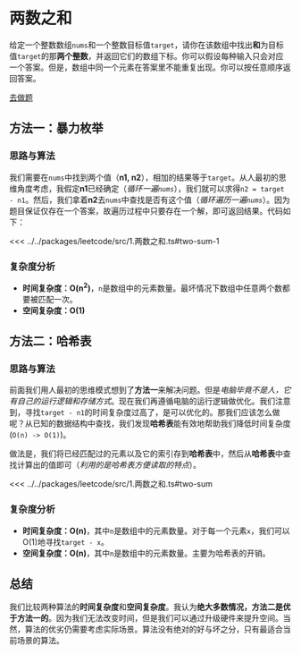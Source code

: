 # 两数之和

给定一个整数数组`nums`和一个整数目标值`target`，请你在该数组中找出**和**为目标值`target`的那**两个整数**，并返回它们的数组下标。你可以假设每种输入只会对应一个答案。但是，数组中同一个元素在答案里不能重复出现。你可以按任意顺序返回答案。

[去做题](https://leetcode.cn/problems/two-sum/description/)

## 方法一：暴力枚举

### 思路与算法

我们需要在`nums`中找到两个值（**n1, n2**），相加的结果等于`target`。从人最初的思维角度考虑，我假定**n1**已经确定（*循环一遍`nums`*），我们就可以求得`n2 = target - n1`。然后，我们拿着**n2**去`nums`中查找是否有这个值（*循环遍历一遍`nums`*）。因为题目保证仅存在一个答案，故遍历过程中只要存在一个解，即可返回结果。代码如下：

<<< ../../packages/leetcode/src/1.两数之和.ts#two-sum-1

### 复杂度分析

- **时间复杂度：O(n<sup>2</sup>)**，`n`是数组中的元素数量。最坏情况下数组中任意两个数都要被匹配一次。
- **空间复杂度：O(1)**

## 方法二：哈希表

### 思路与算法

前面我们用人最初的思维模式想到了**方法一**来解决问题。但是*电脑毕竟不是人，它有自己的运行逻辑和存储方式*。现在我们再遵循电脑的运行逻辑做优化。我们注意到，寻找`target - n1`的时间复杂度过高了，是可以优化的。那我们应该怎么做呢？从已知的数据结构中查找，我们发现**哈希表**能有效地帮助我们降低时间复杂度(`O(n) -> O(1)`)。

做法是，我们将已经匹配过的元素以及它的索引存到**哈希表**中，然后从**哈希表**中查找计算出的值即可（*利用的是哈希表方便读取的特点*）。

<<< ../../packages/leetcode/src/1.两数之和.ts#two-sum

### 复杂度分析

- **时间复杂度：O(n)**，其中`n`是数组中的元素数量。对于每一个元素`x`，我们可以O(1)地寻找`target - x`。
- **空间复杂度：O(n)**，其中`n`是数组中的元素数量。主要为哈希表的开销。

## 总结

我们比较两种算法的**时间复杂度**和**空间复杂度**。我认为**绝大多数情况，方法二是优于方法一的**。因为我们无法改变时间，但是我们可以通过升级硬件来提升空间。当然，算法的优劣仍需要考虑实际场景。算法没有绝对的好与坏之分，只有最适合当前场景的算法。
